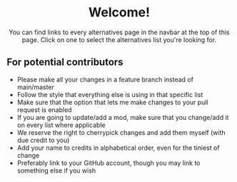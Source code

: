 <div align="center">

# Welcome!

You can find links to every alternatives
page in the navbar at the top of this page.
Click on one to select the alternatives list
you're looking for.

</div>

## For potential contributors

* Please make all your changes in a feature branch instead of main/master
* Follow the style that everything else is using in that specific list
* Make sure that the option that lets me make changes to your pull request is enabled
* If you are going to update/add a mod, make sure that you change/add it on every list where applicable
* We reserve the right to cherrypick changes and add them myself (with due credit to you)
* Add your name to credits in alphabetical order, even for the tiniest of change
* Preferably link to your GitHub account, though you may link to something else if you wish
